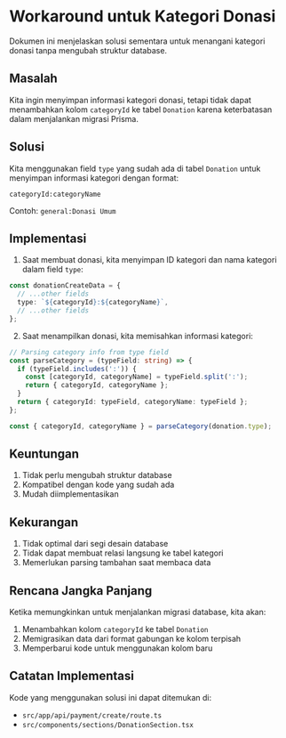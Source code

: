 # Workaround untuk Kategori Donasi

Dokumen ini menjelaskan solusi sementara untuk menangani kategori donasi tanpa mengubah struktur database.

## Masalah

Kita ingin menyimpan informasi kategori donasi, tetapi tidak dapat menambahkan kolom `categoryId` ke tabel `Donation` karena keterbatasan dalam menjalankan migrasi Prisma.

## Solusi

Kita menggunakan field `type` yang sudah ada di tabel `Donation` untuk menyimpan informasi kategori dengan format:

```
categoryId:categoryName
```

Contoh: `general:Donasi Umum`

## Implementasi

1. Saat membuat donasi, kita menyimpan ID kategori dan nama kategori dalam field `type`:

```typescript
const donationCreateData = {
  // ...other fields
  type: `${categoryId}:${categoryName}`,
  // ...other fields
};
```

2. Saat menampilkan donasi, kita memisahkan informasi kategori:

```typescript
// Parsing category info from type field
const parseCategory = (typeField: string) => {
  if (typeField.includes(':')) {
    const [categoryId, categoryName] = typeField.split(':');
    return { categoryId, categoryName };
  }
  return { categoryId: typeField, categoryName: typeField };
};

const { categoryId, categoryName } = parseCategory(donation.type);
```

## Keuntungan

1. Tidak perlu mengubah struktur database
2. Kompatibel dengan kode yang sudah ada
3. Mudah diimplementasikan

## Kekurangan

1. Tidak optimal dari segi desain database
2. Tidak dapat membuat relasi langsung ke tabel kategori
3. Memerlukan parsing tambahan saat membaca data

## Rencana Jangka Panjang

Ketika memungkinkan untuk menjalankan migrasi database, kita akan:

1. Menambahkan kolom `categoryId` ke tabel `Donation`
2. Memigrasikan data dari format gabungan ke kolom terpisah
3. Memperbarui kode untuk menggunakan kolom baru

## Catatan Implementasi

Kode yang menggunakan solusi ini dapat ditemukan di:

- `src/app/api/payment/create/route.ts`
- `src/components/sections/DonationSection.tsx`